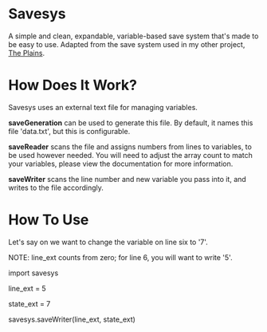 # Savesys
A simple and clean, expandable, variable-based save system that's made to be easy to use.
Adapted from the save system used in my other project, [The Plains](https://github.com/draumaz/plains).

# How Does It Work?
Savesys uses an external text file for managing variables. 

**saveGeneration** can be used to generate this file. By default, it names this file 'data.txt', but this is configurable.

**saveReader** scans the file and assigns numbers from lines to variables, to be used however needed. You will need to adjust the array count to match your variables, please view the documentation for more information.

**saveWriter** scans the line number and new variable you pass into it, and writes to the file accordingly.

# How To Use
Let's say on we want to change the variable on line six to '7'.

NOTE: line_ext counts from zero; for line 6, you will want to write '5'.

import savesys

line_ext = 5

state_ext = 7

savesys.saveWriter(line_ext, state_ext)
